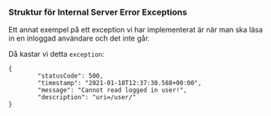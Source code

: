 ### Struktur för Internal Server Error Exceptions 
Ett annat exempel på ett exception vi har implementerat är när man ska läsa in en inloggad användare och det
inte går.

Då kastar vi detta ``exception``:
```
{
        "statusCode": 500,
        "timestamp": "2021-01-18T12:37:30.588+00:00",
        "message": "Cannot read logged in user!",
        "description": "uri=/user/"
}
```
